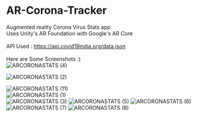 # AR-Corona-Tracker
Augmented reality Corona Virus Stats app <br/>
Uses Unity's AR Foundation with Google's AR Core <br/>
<br/>
API Used : https://api.covid19india.org/data.json <br/>
<br/>
Here are Some Screenshots :) <br/>
![ARCORONASTATS (4)](https://user-images.githubusercontent.com/60938632/116606993-184ad500-a94f-11eb-9d5a-ff1c2e7b00a2.jpeg)

![ARCORONASTATS (2)](https://user-images.githubusercontent.com/60938632/116606986-1719a800-a94f-11eb-8d6b-925eab2a2c89.jpeg)<br/>

![ARCORONASTATS (11)](https://user-images.githubusercontent.com/60938632/116606980-154fe480-a94f-11eb-9971-6281f726a7a0.jpeg) <br/>
![ARCORONASTATS (1)](https://user-images.githubusercontent.com/60938632/116606985-1719a800-a94f-11eb-8fd9-b110051cbb98.jpeg)<br/>
![ARCORONASTATS (3)](https://user-images.githubusercontent.com/60938632/116606990-17b23e80-a94f-11eb-8da1-3cd321b3947f.jpeg)
![ARCORONASTATS (5)](https://user-images.githubusercontent.com/60938632/116606996-184ad500-a94f-11eb-8359-c7e58f6665df.jpeg)
![ARCORONASTATS (6)](https://user-images.githubusercontent.com/60938632/116606998-18e36b80-a94f-11eb-87f7-0cac1386ac17.jpeg)
![ARCORONASTATS (7)](https://user-images.githubusercontent.com/60938632/116607001-197c0200-a94f-11eb-91ea-4a7c2f31bd3b.jpeg)
![ARCORONASTATS (8)](https://user-images.githubusercontent.com/60938632/116607003-197c0200-a94f-11eb-8a8d-b21960addfdd.jpeg)
